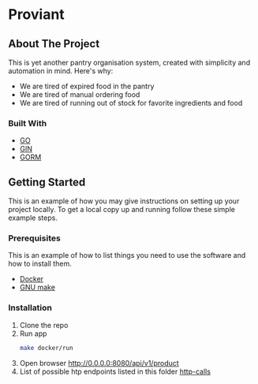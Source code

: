 # Proviant


## About The Project

This is yet another pantry organisation system, created with simplicity and automation in mind.
Here's why:
* We are tired of expired food in the pantry
* We are tired of manual ordering food
* We are tired of running out of stock for favorite ingredients and food

### Built With

* [GO](https://golang.org/)
* [GIN](https://github.com/gin-gonic/gin)
* [GORM](https://gorm.io/index.html)

## Getting Started

This is an example of how you may give instructions on setting up your project locally.
To get a local copy up and running follow these simple example steps.

### Prerequisites

This is an example of how to list things you need to use the software and how to install them.
* [Docker](https://docs.docker.com/get-docker/)
* [GNU make](https://www.gnu.org/software/make/)

### Installation

1. Clone the repo
2. Run app
   ```sh
   make docker/run
   ```
3. Open browser http://0.0.0.0:8080/api/v1/product
4. List of possible htp endpoints listed in this folder [http-calls](./http-calls)
